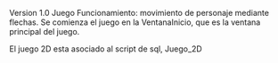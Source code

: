 Version 1.0 Juego
Funcionamiento: 
movimiento de personaje mediante flechas. 
Se comienza el juego en la VentanaInicio, que es la ventana principal del juego.

El juego 2D esta asociado al script de sql, Juego_2D 

